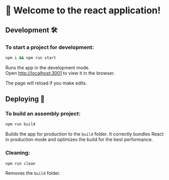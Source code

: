 # 🚀 Welcome to the react application!

## Development 🛠

### To start a project for development:

```bash
npm i && npm run start
```

Runs the app in the development mode.\
Open [http://localhost:3001](http://localhost:3001) to view it in the browser.

The page will reload if you make edits.

## Deploying 💾

### To build an assembly project:

```bash
npm run build
```

Builds the app for production to the `build` folder.
It correctly bundles React in production mode and optimizes the build for the best performance.

### Cleaning:

```bash
npm run clean
```

Removes the `build` folder.

